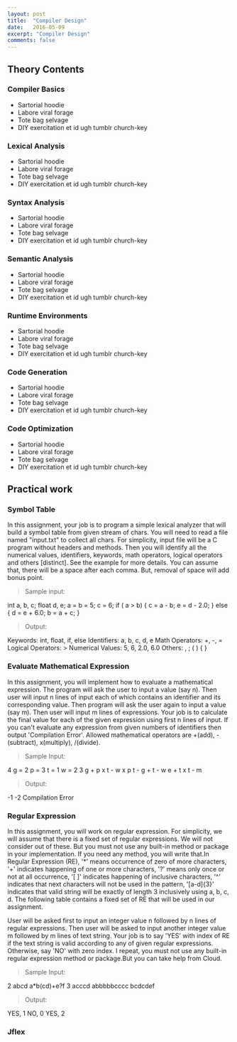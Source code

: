 ```yaml
---
layout: post
title:  "Compiler Design"
date:   2016-05-09
excerpt: "Compiler Design"
comments: false
---
```


## Theory Contents

### Compiler Basics
* Sartorial hoodie
* Labore viral forage
* Tote bag selvage
* DIY exercitation et id ugh tumblr church-key

### Lexical Analysis
* Sartorial hoodie
* Labore viral forage
* Tote bag selvage
* DIY exercitation et id ugh tumblr church-key

### Syntax Analysis
* Sartorial hoodie
* Labore viral forage
* Tote bag selvage
* DIY exercitation et id ugh tumblr church-key

### Semantic Analysis
* Sartorial hoodie
* Labore viral forage
* Tote bag selvage
* DIY exercitation et id ugh tumblr church-key

### Runtime Environments
* Sartorial hoodie
* Labore viral forage
* Tote bag selvage
* DIY exercitation et id ugh tumblr church-key

### Code Generation
* Sartorial hoodie
* Labore viral forage
* Tote bag selvage
* DIY exercitation et id ugh tumblr church-key

### Code Optimization
* Sartorial hoodie
* Labore viral forage
* Tote bag selvage
* DIY exercitation et id ugh tumblr church-key

## Practical work

### Symbol Table

In this assignment, your job is to program a simple lexical analyzer that will build a symbol table from given stream of chars. You will need to read a file named "input.txt" to collect all chars. For simplicity, input file will be a C program without headers and methods. Then you will identify all the numerical values, identifiers, keywords, math operators, logical operators and others [distinct]. See the example for more details. You can assume that, there will be a space after each comma. But, removal of space will add bonus point.

>Sample input:

int a, b, c;
float d, e;
a = b = 5;
c = 6;
if ( a > b)
{
	c = a - b;
	e = d - 2.0;
}
else
{
	d = e + 6.0;
	b = a + c;
}


>Output:

Keywords: int, float, if, else
Identifiers: a, b, c, d, e
Math Operators: +, -, =
Logical Operators: >
Numerical Values: 5, 6, 2.0, 6.0
Others: , ; ( ) { }


### Evaluate Mathematical Expression

In this assignment, you will implement how to evaluate a mathematical expression. The program will ask the user to input a value (say n). Then user will input n lines of input each of which contains an identifier and its corresponding value. Then program will ask the user again to input a value (say m). Then user will input m lines of expressions. Your job is to calculate the final value for each of the given expression using first n lines of input. If you can't evaluate any expression from given numbers of identifiers then output 'Compilation Error'. Allowed mathematical operators are +(add), -(subtract), x(multiply), /(divide).

>Sample Input:

4
g = 2
p = 3
t = 1
w = 2
3
g + p x t - w x p
t - g + t - w
e + t x t - m

>Output:

-1
-2
Compilation Error


### Regular Expression

In this assignment, you will work on regular expression. For simplicity, we will assume that there is a fixed set of regular expressions. We will not consider out of these. But you must not use any built-in method or package in your implementation. If you need any method, you will write that.In Regular Expression (RE), '*' means occurrence of zero of more characters, '+' indicates happening of one or more characters, '?'  means only once or not at all occurrence, '[ ]' indicates happening of inclusive characters, '^' indicates that next characters will not be used in the pattern, '[a-d]{3}' indicates that valid string will be exactly of  length 3 inclusively using a, b, c, d. The following table contains a fixed set of RE that will be used in our assignment.

User will be asked first to input an integer value n followed by n lines of regular expressions. Then user will be asked to input another integer value m followed by m lines of text string. Your job is to say 'YES' with index of RE if the text string is valid according to any of given regular expressions. Otherwise, say 'NO' with zero index. I repeat, you must not use any built-in regular expression method or package.But you can take help from Cloud.


>Sample Input:

2
ab*c*d
a*b(cd)+e?f
3
acccd
abbbbbcccc
bcdcdef

>Output:

YES, 1
NO, 0
YES, 2

### Jflex
